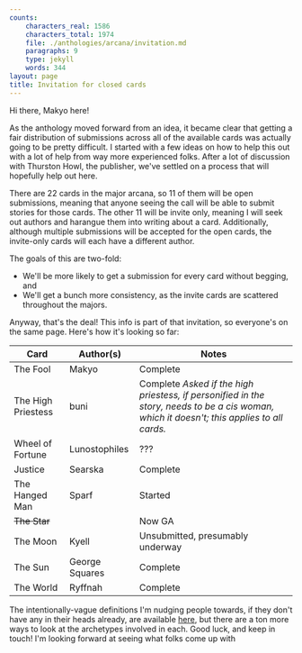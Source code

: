 ```yaml
---
counts:
    characters_real: 1586
    characters_total: 1974
    file: ./anthologies/arcana/invitation.md
    paragraphs: 9
    type: jekyll
    words: 344
layout: page
title: Invitation for closed cards
---
```


Hi there, Makyo here!

As the anthology moved forward from an idea, it became clear that getting a fair distribution of submissions across all of the available cards was actually going to be pretty difficult. I started with a few ideas on how to help this out with a lot of help from way more experienced folks. After a lot of discussion with Thurston Howl, the publisher, we've settled on a process that will hopefully help out here.

There are 22 cards in the major arcana, so 11 of them will be open submissions, meaning that anyone seeing the call will be able to submit stories for those cards. The other 11 will be invite only, meaning I will seek out authors and harangue them into writing about a card. Additionally, although multiple submissions will be accepted for the open cards, the invite-only cards will each have a different author.

The goals of this are two-fold:

* We'll be more likely to get a submission for every card without begging, and
* We'll get a bunch more consistency, as the invite cards are scattered throughout the majors.

Anyway, that's the deal! This info is part of that invitation, so everyone's on the same page. Here's how it's looking so far:

Card | Author(s) | Notes
---|---|---
The Fool | Makyo | Complete
The High Priestess | buni | Complete *Asked if the high priestess, if personified in the story, needs to be a cis woman, which it doesn't; this applies to all cards.*
Wheel of Fortune | Lunostophiles | ???
Justice | Searska | Complete
The Hanged Man | Sparf | Started  
~~The Star~~ | | Now GA
The Moon | Kyell | Unsubmitted, presumably underway
The Sun | George Squares | Complete
The World | Ryffnah | Complete

The intentionally-vague definitions I'm nudging people towards, if they don't have any in their heads already, are available [here](../cards), but there are a ton more ways to look at the archetypes involved in each. Good luck, and keep in touch! I'm looking forward at seeing what folks come up with
